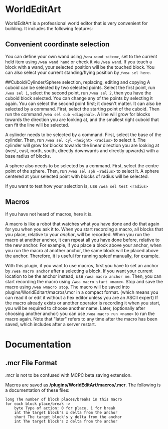 WorldEditArt
===
WorldEditArt is a professional world editor that is very convenient for building. It includes the following features:

## Convenient coordinate selection
You can define your own wand using `/wea wand <item>`, set to the current held item using `/wea wand hand` or check it via `/wea wand`. If you touch a block with a wand, your selected position will be the touched block. You can also select your current standing/flying position by `/wea sel here`.

##Cuboid/Cylinder/Sphere selection, replacing, editing and copying
A cuboid can be selected by two selected points. Select the first point, run `/wea sel 1`, select the second point, run `/wea sel 2`, then you have the cuboid block selected. You can change any of the points by selecting it again. You can select the second point first; it doesn't matter. It can also be selected by a command. First, select the starting point of the cuboid. Then run the command `/wea sel cub <diagonal>`. A line will grow for <diagonal> blocks towards the direction you are looking at, and the smallest right cuboid that can fit the line will be selected.

A cylinder needs to be selected by a command. First, select the base of the cylinder. Then, run `/wea sel cyl <height> <radius>` to select it. The cylinder will grow for <height> blocks towards the linear direction you are looking at (west, east, north, south, directly downwards and directly upwards) with a base radius of <radius> blocks.

A sphere also needs to be selected by a command. First, select the centre point of the sphere. Then, run `/wea sel sph <radius>` to select it. A sphere centered at your selected point with <radius> blocks of radius will be selected.

If you want to test how your selection is, use `/wea sel test <radius>`

## Macros
If you have not heard of macros, here it is.

A macro is like a robot that watches what you have done and do that again for you when you ask it to. When you start recording a macro, all blocks that you place, relative to your _anchor_, will be recorded. When you run the macro at another anchor, it can repeat all you have done before, relative to the new anchor. For example, if you place a block above your anchor, when you run the macro at another anchor, the same block will be placed above the anchor. Therefore, it is useful for running spleef manually, for example.

With this plugin, if you want to use macros, first you have to set an anchor by `/wea macro anchor` after a selecting a block. If you want your current location to be the anchor instead, use `/wea macro anchor me`. Then, you can start recording the macro using `/wea macro start <name>`. Stop and save the macro using `/wea wmacro stop`. The macro will be saved into plugins/WorldEditart/macros/<name>.mcr in a compact format. (which means you can read it or edit it without a hex editor unless you are an ASCII expert) If the macro already exists or another operator is recording it when you start, you will be required to choose another name. Later, (optionally after choosing another anchor) you can use `/wea macro run <name>` to run the macro again. Note that "later" refers to any time after the macro has been saved, which includes after a server restart.

Documentation
===
## .mcr File Format
.mcr is not to be confused with MCPC beta saving extension.

Macros are saved as **/plugins/WorldEditArt/macros/<macro name>.mcr**. The following is a documentation of these files:
```
long The number of block places/breaks in this macro
for each block place/break ->
    byte Type of action: 0 for place, 1 for break
    int The target block's x delta from the anchor
    short The target block's y delta from the anchor
    int The target block's z delta from the anchor
```
